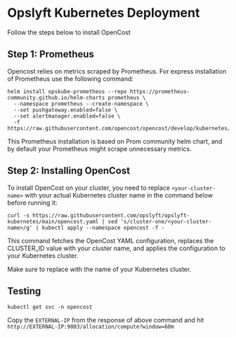 # Opslyft Kubernetes Deployment

Follow the steps below to install OpenCost

## Step 1: Prometheus

Opencost relies on metrics scraped by Prometheus. For express installation of Prometheus use the following command:

```
helm install opskube-prometheus --repo https://prometheus-community.github.io/helm-charts prometheus \
  --namespace prometheus --create-namespace \
  --set pushgateway.enabled=false \
  --set alertmanager.enabled=false \
  -f https://raw.githubusercontent.com/opencost/opencost/develop/kubernetes/prometheus/extraScrapeConfigs.yaml
```
This Prometheus installation is based on Prom community helm chart, and by default your Prometheus might scrape unnecessary metrics.

## Step 2: Installing OpenCost

To install OpenCost on your cluster, you need to replace `<your-cluster-name>` with your actual Kubernetes cluster name in the command below before running it:

```
curl -s https://raw.githubusercontent.com/opslyft/opslyft-kubernetes/main/opencost.yaml | sed 's/cluster-one/<your-cluster-name>/g' | kubectl apply --namespace opencost -f -
```

This command fetches the OpenCost YAML configuration, replaces the CLUSTER_ID value with your cluster name, and applies the configuration to your Kubernetes cluster.

Make sure to replace <your-cluster-name> with the name of your Kubernetes cluster.

## Testing

```
kubectl get svc -n opencost
```
Copy the ```EXTERNAL-IP``` from the response of above command and hit ```http://EXTERNAL-IP:9003/allocation/compute?window=60m```
